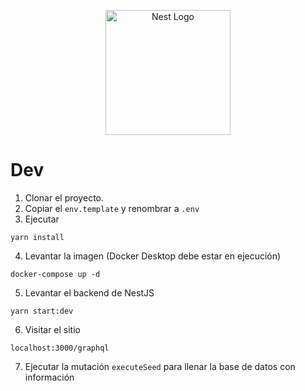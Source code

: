 <p align="center">
  <a href="http://nestjs.com/" target="blank"><img src="https://nestjs.com/img/logo-small.svg" width="200" alt="Nest Logo" /></a>
</p>

# Dev

1. Clonar el proyecto.
2. Copiar el ```env.template``` y renombrar a ```.env```
3. Ejecutar
```
yarn install
```
4. Levantar la imagen (Docker Desktop debe estar en ejecución)
```
docker-compose up -d
```
5. Levantar el backend de NestJS
```
yarn start:dev
```
6. Visitar el sitio
```
localhost:3000/graphql
```

7. Ejecutar la mutación ```executeSeed``` para llenar la base de datos con información
